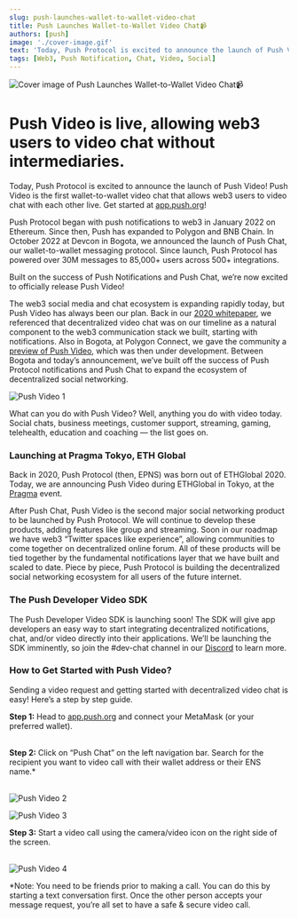```yaml
---
slug: push-launches-wallet-to-wallet-video-chat
title: Push Launches Wallet-to-Wallet Video Chat📹
authors: [push]
image: './cover-image.gif'
text: 'Today, Push Protocol is excited to announce the launch of Push Video! Push Video is the first wallet-to-wallet video chat that allows web3 users to video chat with each other live. Get started at app.push.org'
tags: [Web3, Push Notification, Chat, Video, Social]
---
```


![Cover image of Push Launches Wallet-to-Wallet Video Chat📹](./cover-image.gif)

<!--truncate-->

<!--customheaderpoint-->

# Push Video is live, allowing web3 users to video chat without intermediaries.<br/>

Today, Push Protocol is excited to announce the launch of Push Video! Push Video is the first wallet-to-wallet video chat that allows web3 users to video chat with each other live. Get started at [app.push.org](https://app.push.org/chat)!

Push Protocol began with push notifications to web3 in January 2022 on Ethereum. Since then, Push has expanded to Polygon and BNB Chain. In October 2022 at Devcon in Bogota, we announced the launch of Push Chat, our wallet-to-wallet messaging protocol. Since launch, Push Protocol has powered over 30M messages to 85,000+ users across 500+ integrations.

Built on the success of Push Notifications and Push Chat, we’re now excited to officially release Push Video!

The web3 social media and chat ecosystem is expanding rapidly today, but Push Video has always been our plan. Back in our [2020 whitepaper](https://x.com/PushChain/status/1590388512280711170?s=20), we referenced that decentralized video chat was on our timeline as a natural component to the web3 communication stack we built, starting with notifications. Also in Bogota, at Polygon Connect, we gave the community a [preview of Push Video](https://twitter.com/harshrajat/status/1579628569453813760?s=20), which was then under development. Between Bogota and today’s announcement, we’ve built off the success of Push Protocol notifications and Push Chat to expand the ecosystem of decentralized social networking.

![Push Video 1](./image-1.png)

What can you do with Push Video? Well, anything you do with video today. Social chats, business meetings, customer support, streaming, gaming, telehealth, education and coaching — the list goes on.

### Launching at Pragma Tokyo, ETH Global

Back in 2020, Push Protocol (then, EPNS) was born out of ETHGlobal 2020. Today, we are announcing Push Video during ETHGlobal in Tokyo, at the [Pragma](https://ethglobal.com/events/pragma-tokyo) event.

After Push Chat, Push Video is the second major social networking product to be launched by Push Protocol. We will continue to develop these products, adding features like group and streaming. Soon in our roadmap we have web3 “Twitter spaces like experience”, allowing communities to come together on decentralized online forum. All of these products will be tied together by the fundamental notifications layer that we have built and scaled to date. Piece by piece, Push Protocol is building the decentralized social networking ecosystem for all users of the future internet.

### The Push Developer Video SDK

The Push Developer Video SDK is launching soon! The SDK will give app developers an easy way to start integrating decentralized notifications, chat, and/or video directly into their applications. We’ll be launching the SDK imminently, so join the #dev-chat channel in our [Discord](https://discord.com/invite/pushchain) to learn more.

### How to Get Started with Push Video?

Sending a video request and getting started with decentralized video chat is easy! Here’s a step by step guide.

<b>Step 1:</b> Head to <a href="https://app.push.org/">app.push.org</a> and connect your MetaMask (or your preferred wallet).<br/><br/>

<b>Step 2:</b> Click on “Push Chat” on the left navigation bar. Search for the recipient you want to video call with their wallet address or their ENS name.\*<br/><br/>

![Push Video 2](./image-2.png)

![Push Video 3](./image-3.png)

<b>Step 3:</b> Start a video call using the camera/video icon on the right side of the screen.<br/><br/>

![Push Video 4](./image-4.png)

\*Note: You need to be friends prior to making a call. You can do this by starting a text conversation first. Once the other person accepts your message request, you’re all set to have a safe & secure video call.

